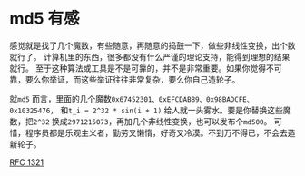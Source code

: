 # md5 有感

感觉就是找了几个魔数，有些随意，再随意的捣鼓一下，做些非线性变换，出个数就行了。
计算机里的东西，很多都没有什么严谨的理论支持，能得到理想的结果就行。
至于这种算法或工具是不是可靠的，并不是非常重要。如果你觉得不可靠，要么你举证，而这些举证往往非常复杂，要么你自己造轮子。

就`md5` 而言，里面的几个魔数`0x67452301、0xEFCDAB89、0x98BADCFE、0x10325476`，
和`t_i = 2^32 * sin(i + 1)` 给人就一头雾水。要是你替换这些魔数，把`2^32` 换成`2971215073`，再加几个非线性变换，也可以发布个`md500`。
可惜，程序员都是乐观主义者，勤劳又懒惰，好奇又冷漠。不到万不得已，不会去造新轮子。

[RFC 1321](https://datatracker.ietf.org/doc/html/rfc1321.html)
